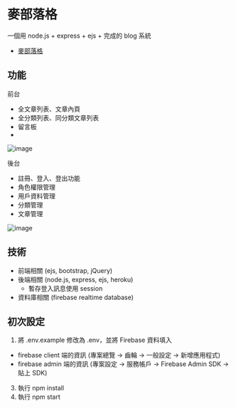 # 麥部落格

一個用 node.js + express + ejs +  完成的 blog 系統

- [麥部落格](https://morning-taiga-19005.herokuapp.com/?page=2)

## 功能

前台

- 全文章列表、文章內頁
- 全分類列表、同分類文章列表
- 留言板
- 
![image](https://user-images.githubusercontent.com/5466631/126979364-c5db9d22-52c6-493b-a51d-e45f0b62a64d.png)

後台

- 註冊、登入、登出功能
- 角色權限管理
- 用戶資料管理
- 分類管理
- 文章管理

![image](https://user-images.githubusercontent.com/5466631/126979610-dff9a319-63c6-441f-8448-e32ba500eeb0.png)


## 技術

- 前端相關 (ejs, bootstrap, jQuery)
- 後端相關 (node.js, express, ejs, heroku)
  - 暫存登入訊息使用 session
- 資料庫相關 (firebase realtime database)

## 初次設定

1. 將 .env.example 修改為 .env，並將 Firebase 資料填入
  - firebase client 端的資訊 (專案總覽 -> 齒輪 -> 一般設定 -> 新增應用程式)
  - firebase admin 端的資訊 (專案設定 -> 服務帳戶 -> Firebase Admin SDK -> 貼上 SDK)
3. 執行 npm install
4. 執行 npm start
